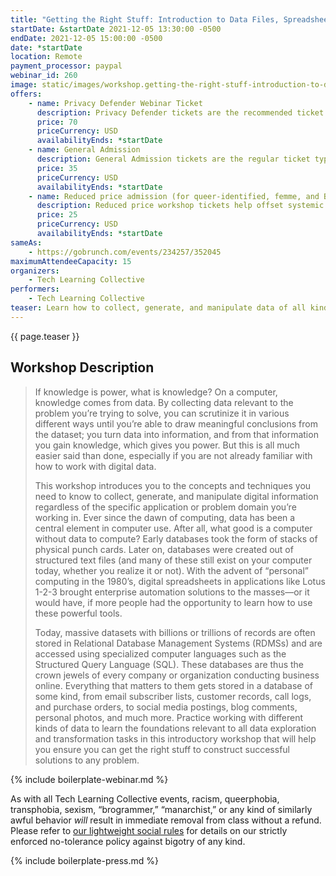 ```yaml
---
title: "Getting the Right Stuff: Introduction to Data Files, Spreadsheets, and Databases"
startDate: &startDate 2021-12-05 13:30:00 -0500
endDate: 2021-12-05 15:00:00 -0500
date: *startDate
location: Remote
payment_processor: paypal
webinar_id: 260
image: static/images/workshop.getting-the-right-stuff-introduction-to-data-files-spreadsheets-and-databases.rectangle.jpg
offers:
    - name: Privacy Defender Webinar Ticket
      description: Privacy Defender tickets are the recommended ticket type for those who can afford to help fund the digital security and online privacy advocacy communities with their financial resources, are attending the workshop with the support of their employers or other backers, or have other resources available to them. Purchasing tickets at this level makes it possible for us to offer reduced price tickets to those in need.
      price: 70
      priceCurrency: USD
      availabilityEnds: *startDate
    - name: General Admission
      description: General Admission tickets are the regular ticket type intended for members of the general public.
      price: 35
      priceCurrency: USD
      availabilityEnds: *startDate
    - name: Reduced price admission (for queer-identified, femme, and BIPOC people)
      description: Reduced price workshop tickets help offset systemic biases prevalent in society and in the technology sector especially.
      price: 25
      priceCurrency: USD
      availabilityEnds: *startDate
sameAs:
    - https://gobrunch.com/events/234257/352045
maximumAttendeeCapacity: 15
organizers:
    - Tech Learning Collective
performers:
    - Tech Learning Collective
teaser: Learn how to collect, generate, and manipulate data of all kinds so that you can make decisions and meet the challenges you're facing. You'll see how simple, text-based data files and command-line utilities have been and are still being used in all sorts of applications today, what spreadsheets have to offer, and how all these tools differ from Relational Database Management Systems (RDMSs) like MySQL/MariaDB, PostgreSQL, Oracle, or Microsoft SQL Server. This workshop will also touch on Web scraping, form building, mail merges, data cleaning, and other techniques you need to know to make automating the boring parts of your day possible.
---
```


{{ page.teaser }}

## Workshop Description

> If knowledge is power, what is knowledge? On a computer, knowledge comes from data. By collecting data relevant to the problem you&rsquo;re trying to solve, you can scrutinize it in various different ways until you&rsquo;re able to draw meaningful conclusions from the dataset; you turn data into information, and from that information you gain knowledge, which gives you power. But this is all much easier said than done, especially if you are not already familiar with how to work with digital data.
>
> This workshop introduces you to the concepts and techniques you need to know to collect, generate, and manipulate digital information regardless of the specific application or problem domain you&rsquo;re working in. Ever since the dawn of computing, data has been a central element in computer use. After all, what good is a computer without data to compute? Early databases took the form of stacks of physical punch cards. Later on, databases were created out of structured text files (and many of these still exist on your computer today, whether you realize it or not). With the advent of &ldquo;personal&rdquo; computing in the 1980&rsquo;s, digital spreadsheets in applications like Lotus 1-2-3 brought enterprise automation solutions to the masses&mdash;or it would have, if more people had the opportunity to learn how to use these powerful tools.
>
> Today, massive datasets with billions or trillions of records are often stored in Relational Database Management Systems (RDMSs) and are accessed using specialized computer languages such as the Structured Query Language (SQL). These databases are thus the crown jewels of every company or organization conducting business online. Everything that matters to them gets stored in a database of some kind, from email subscriber lists, customer records, call logs, and purchase orders, to social media postings, blog comments, personal photos, and much more. Practice working with different kinds of data to learn the foundations relevant to all data exploration and transformation tasks in this introductory workshop that will help you ensure you can get the right stuff to construct successful solutions to any problem.

{% include boilerplate-webinar.md %}

As with all Tech Learning Collective events, racism, queerphobia, transphobia, sexism, &ldquo;brogrammer,&rdquo; &ldquo;manarchist,&rdquo; or any kind of similarly awful behavior *will* result in immediate removal from class without a refund. Please refer to [our lightweight social rules](https://github.com/AnarchoTechNYC/meta/wiki/Social-rules) for details on our strictly enforced no-tolerance policy against bigotry of any kind.

{% include boilerplate-press.md %}
